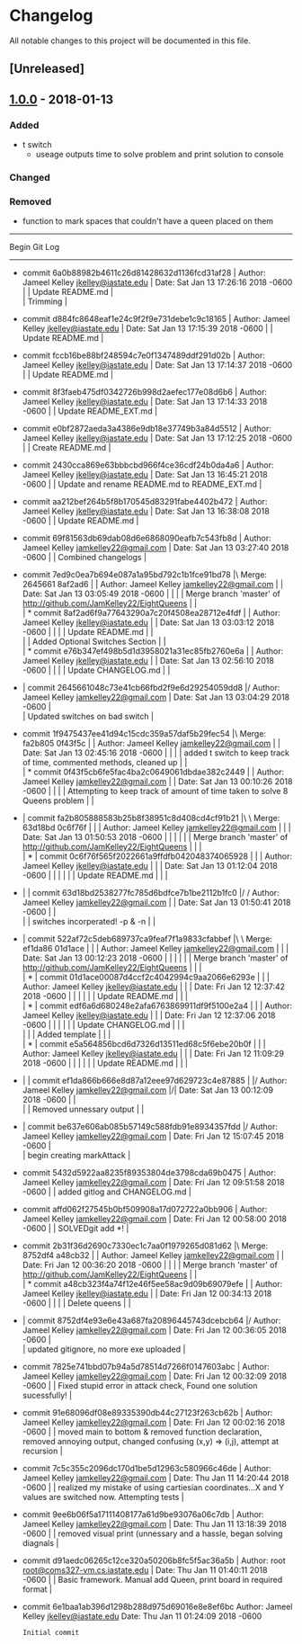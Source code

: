 # Changelog
All notable changes to this project will be documented in this file.

## [Unreleased]

## [1.0.0] - 2018-01-13
### Added
- t switch
  - useage outputs time to solve problem and print solution to console

### Changed


### Removed
- function to mark spaces that couldn't have a queen placed on them

[1.0.0]: https://github.com/JamKelley22/EightQueens/releases/tag/1.0.0

- - - -
Begin Git Log
- - - -

* commit 6a0b88982b4611c26d81428632d1136fcd31af28
| Author: Jameel Kelley <jkelley@iastate.edu>
| Date:   Sat Jan 13 17:26:16 2018 -0600
| 
|     Update README.md
|     
|     Trimming
|  
* commit d884fc8648eaf1e24c9f2f9e731debe1c9c18165
| Author: Jameel Kelley <jkelley@iastate.edu>
| Date:   Sat Jan 13 17:15:39 2018 -0600
| 
|     Update README.md
|  
* commit fccb16be88bf248594c7e0f1347489ddf291d02b
| Author: Jameel Kelley <jkelley@iastate.edu>
| Date:   Sat Jan 13 17:14:37 2018 -0600
| 
|     Update README.md
|  
* commit 8f3faeb475df0342726b998d2aefec177e08d6b6
| Author: Jameel Kelley <jkelley@iastate.edu>
| Date:   Sat Jan 13 17:14:33 2018 -0600
| 
|     Update README_EXT.md
|  
* commit e0bf2872aeda3a4386e9db18e37749b3a84d5512
| Author: Jameel Kelley <jkelley@iastate.edu>
| Date:   Sat Jan 13 17:12:25 2018 -0600
| 
|     Create README.md
|  
* commit 2430cca869e63bbbcbd966f4ce36cdf24b0da4a6
| Author: Jameel Kelley <jkelley@iastate.edu>
| Date:   Sat Jan 13 16:45:21 2018 -0600
| 
|     Update and rename README.md to README_EXT.md
|  
* commit aa212bef264b5f8b170545d83291fabe4402b472
| Author: Jameel Kelley <jkelley@iastate.edu>
| Date:   Sat Jan 13 16:38:08 2018 -0600
| 
|     Update README.md
|  
* commit 69f81563db69dab08d6e6868090eafb7c543fb8d
| Author: Jameel Kelley <jamkelley22@gmail.com>
| Date:   Sat Jan 13 03:27:40 2018 -0600
| 
|     Combined changelogs
|    
*   commit 7ed9c0ea7b694e087a1a95bd792c1b1fce91bd78
|\  Merge: 2645661 8af2ad6
| | Author: Jameel Kelley <jamkelley22@gmail.com>
| | Date:   Sat Jan 13 03:05:49 2018 -0600
| | 
| |     Merge branch 'master' of http://github.com/JamKelley22/EightQueens
| |   
| * commit 8af2ad6f9a77643290a7c20f4508ea28712e4fdf
| | Author: Jameel Kelley <jkelley@iastate.edu>
| | Date:   Sat Jan 13 03:03:12 2018 -0600
| | 
| |     Update README.md
| |     
| |     Added Optional Switches Section
| |   
| * commit e76b347ef498b5d1d3958021a31ec85fb2760e6a
| | Author: Jameel Kelley <jkelley@iastate.edu>
| | Date:   Sat Jan 13 02:56:10 2018 -0600
| | 
| |     Update CHANGELOG.md
| |   
* | commit 2645661048c73e41cb66fbd2f9e6d29254059dd8
|/  Author: Jameel Kelley <jamkelley22@gmail.com>
|   Date:   Sat Jan 13 03:04:29 2018 -0600
|   
|       Updated switches on bad switch
|    
*   commit 1f9475437ee41d94c15cdc359a57daf5b29fec54
|\  Merge: fa2b805 0f43f5c
| | Author: Jameel Kelley <jamkelley22@gmail.com>
| | Date:   Sat Jan 13 02:45:16 2018 -0600
| | 
| |     added t switch to keep track of time, commented methods, cleaned up
| |   
| * commit 0f43f5cb6fe5fac4ba2c0649061dbdae382c2449
| | Author: Jameel Kelley <jamkelley22@gmail.com>
| | Date:   Sat Jan 13 00:10:26 2018 -0600
| | 
| |     Attempting to keep track of amount of time taken to solve 8 Queens problem
| |     
* |   commit fa2b805888583b25b8f38951c8d408cd4cf91b21
|\ \  Merge: 63d18bd 0c6f76f
| | | Author: Jameel Kelley <jamkelley22@gmail.com>
| | | Date:   Sat Jan 13 01:50:53 2018 -0600
| | | 
| | |     Merge branch 'master' of http://github.com/JamKelley22/EightQueens
| | |    
| * | commit 0c6f76f565f2022661a9ffdfb042048374065928
| | | Author: Jameel Kelley <jkelley@iastate.edu>
| | | Date:   Sat Jan 13 01:12:04 2018 -0600
| | | 
| | |     Update README.md
| | |    
* | | commit 63d18bd2538277fc785d6bdfce7b1be2112b1fc0
|/ /  Author: Jameel Kelley <jamkelley22@gmail.com>
| |   Date:   Sat Jan 13 01:50:41 2018 -0600
| |   
| |       switches incorperated! -p & -n
| |     
* |   commit 522af72c5deb689737ca9feaf7f1a9833cfabbef
|\ \  Merge: ef1da86 01d1ace
| | | Author: Jameel Kelley <jamkelley22@gmail.com>
| | | Date:   Sat Jan 13 00:12:23 2018 -0600
| | | 
| | |     Merge branch 'master' of http://github.com/JamKelley22/EightQueens
| | |    
| * | commit 01d1ace00087d4ccf2c4042994c9aa2066e6293e
| | | Author: Jameel Kelley <jkelley@iastate.edu>
| | | Date:   Fri Jan 12 12:37:42 2018 -0600
| | | 
| | |     Update README.md
| | |    
| * | commit edf6a6d680248e2afa6763869911df9f5100e2a4
| | | Author: Jameel Kelley <jkelley@iastate.edu>
| | | Date:   Fri Jan 12 12:37:06 2018 -0600
| | | 
| | |     Update CHANGELOG.md
| | |     
| | |     Added template
| | |    
| * | commit e5a564856bcd6d7326d13511ed68c5f6ebe20b0f
| | | Author: Jameel Kelley <jkelley@iastate.edu>
| | | Date:   Fri Jan 12 11:09:29 2018 -0600
| | | 
| | |     Update README.md
| | |    
* | | commit ef1da866b666e8d87a12eee97d629723c4e87885
| |/  Author: Jameel Kelley <jamkelley22@gmail.com>
|/|   Date:   Sat Jan 13 00:12:09 2018 -0600
| |   
| |       Removed unnessary output
| |   
* | commit be637e606ab085b57149c588fdb91e8934357fdd
|/  Author: Jameel Kelley <jamkelley22@gmail.com>
|   Date:   Fri Jan 12 15:07:45 2018 -0600
|   
|       begin creating markAttack
|  
* commit 5432d5922aa8235f89353804de3798cda69b0475
| Author: Jameel Kelley <jamkelley22@gmail.com>
| Date:   Fri Jan 12 09:51:58 2018 -0600
| 
|     added gitlog and CHANGELOG.md
|  
* commit affd062f27545b0bf509908a17d072722a0bb906
| Author: Jameel Kelley <jamkelley22@gmail.com>
| Date:   Fri Jan 12 00:58:00 2018 -0600
| 
|     SOLVEDgit add *!
|    
*   commit 2b31f36d2690c7330ec1c7aa0f1979265d081d62
|\  Merge: 8752df4 a48cb32
| | Author: Jameel Kelley <jamkelley22@gmail.com>
| | Date:   Fri Jan 12 00:36:20 2018 -0600
| | 
| |     Merge branch 'master' of http://github.com/JamKelley22/EightQueens
| |   
| * commit a48cb323f4a74f12e46f5ee58ac9d09b69079efe
| | Author: Jameel Kelley <jkelley@iastate.edu>
| | Date:   Fri Jan 12 00:34:13 2018 -0600
| | 
| |     Delete queens
| |   
* | commit 8752df4e93e6e43a687fa20896445743dcebcb64
|/  Author: Jameel Kelley <jamkelley22@gmail.com>
|   Date:   Fri Jan 12 00:36:05 2018 -0600
|   
|       updated gitignore, no more exe uploaded
|  
* commit 7825e741bbd07b94a5d78514d7266f0147603abc
| Author: Jameel Kelley <jamkelley22@gmail.com>
| Date:   Fri Jan 12 00:32:09 2018 -0600
| 
|     Fixed stupid error in attack check, Found one solution sucessfully!
|  
* commit 91e68096df08e89335390db44c27123f263cb62b
| Author: Jameel Kelley <jamkelley22@gmail.com>
| Date:   Fri Jan 12 00:02:16 2018 -0600
| 
|     moved main to bottom & removed function declaration, removed annoying output, changed confusing (x,y) => (i,j), attempt at recursion
|  
* commit 7c5c355c2096dc170d1be5d12963c580966c46de
| Author: Jameel Kelley <jamkelley22@gmail.com>
| Date:   Thu Jan 11 14:20:44 2018 -0600
| 
|     realized my mistake of using cartiesian coordinates...X and Y values are switched now. Attempting tests
|  
* commit 9ee6b06f5a17111408177a61d9be93076a06c7db
| Author: Jameel Kelley <jamkelley22@gmail.com>
| Date:   Thu Jan 11 13:18:39 2018 -0600
| 
|     removed visual print (unnessary and a hassle, began solving diagnals
|  
* commit d91aedc06265c12ce320a50206b8fc5f5ac36a5b
| Author: root <root@coms327-vm.cs.iastate.edu>
| Date:   Thu Jan 11 01:40:11 2018 -0600
| 
|     Basic framework. Manual add Queen, print board in required format
|  
* commit 6e1baa1ab396d1298b288d975d69016e8e8ef6bc
  Author: Jameel Kelley <jkelley@iastate.edu>
  Date:   Thu Jan 11 01:24:09 2018 -0600
  
      Initial commit
